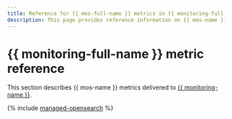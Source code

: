 ```yaml
---
title: Reference for {{ mos-full-name }} metrics in {{ monitoring-full-name }}
description: This page provides reference information on {{ mos-name }} metrics delivered to {{ monitoring-full-name }}.
---
```


# {{ monitoring-full-name }} metric reference

This section describes {{ mos-name }} metrics delivered to [{{ monitoring-name }}](../monitoring/).

{% include [managed-opensearch](../_includes/monitoring/metrics-ref/managed-opensearch.md) %}